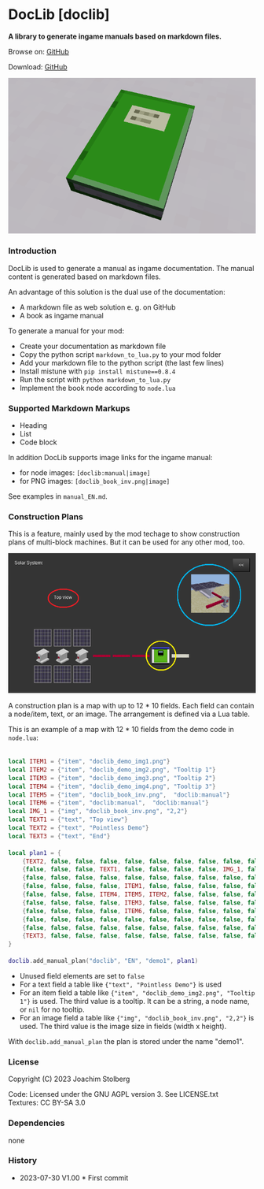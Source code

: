 DocLib [doclib]
===============

**A library to generate ingame manuals based on markdown files.**

Browse on: [GitHub](https://github.com/joe7575/doclib)

Download: [GitHub](https://github.com/joe7575/doclib/archive/main.zip)

![DocLib](https://github.com/joe7575/doclib/blob/main/screenshot.png)


### Introduction

DocLib is used to generate a manual as ingame documentation.
The manual content is generated based on markdown files.

An advantage of this solution is the dual use of the documentation:

- A markdown file as web solution e. g. on GitHub
- A book as ingame manual

To generate a manual for your mod:

- Create your documentation as markdown file
- Copy the python script `markdown_to_lua.py` to your mod folder
- Add your markdown file to the python script (the last few lines)
- Install mistune with `pip install mistune==0.8.4`
- Run the script with `python markdown_to_lua.py`
- Implement the book node according to `node.lua`


### Supported Markdown Markups

- Heading
- List
- Code block

In addition DocLib supports image links for the ingame manual:

- for node images: `[doclib:manual|image]`
- for PNG images: `[doclib_book_inv.png|image]`

See examples in `manual_EN.md`.


### Construction Plans

This is a feature, mainly used by the mod techage to show construction plans of
multi-block machines. But it can be used for any other mod, too.

![Plan](https://github.com/joe7575/doclib/blob/main/construction_plan.png)

A construction plan is a map with up to 12 * 10 fields. 
Each field can contain a node/item, text, or an image.
The arrangement is defined via a Lua table.

This is an example of a map with 12 * 10 fields from the demo code in `node.lua`:


```lua

local ITEM1 = {"item", "doclib_demo_img1.png"}
local ITEM2 = {"item", "doclib_demo_img2.png", "Tooltip 1"}
local ITEM3 = {"item", "doclib_demo_img3.png", "Tooltip 2"}
local ITEM4 = {"item", "doclib_demo_img4.png", "Tooltip 3"}
local ITEM5 = {"item", "doclib_book_inv.png",  "doclib:manual"}
local ITEM6 = {"item", "doclib:manual",  "doclib:manual"}
local IMG_1 = {"img", "doclib_book_inv.png", "2,2"}
local TEXT1 = {"text", "Top view"}
local TEXT2 = {"text", "Pointless Demo"}
local TEXT3 = {"text", "End"}

local plan1 = {
	{TEXT2, false, false, false, false, false, false, false, false, false, false, ITEM4},
	{false, false, false, TEXT1, false, false, false, false, IMG_1, false, false, false},
	{false, false, false, false, false, false, false, false, false, false, false, false},
	{false, false, false, false, ITEM1, false, false, false, false, false, false, false},
	{false, false, false, ITEM4, ITEM5, ITEM2, false, false, false, false, false, false},
	{false, false, false, false, ITEM3, false, false, false, false, false, false, false},
	{false, false, false, false, ITEM6, false, false, false, false, false, false, false},
	{false, false, false, false, false, false, false, false, false, false, false, false},
	{false, false, false, false, false, false, false, false, false, false, false, false},
	{TEXT3, false, false, false, false, false, false, false, false, false, false, ITEM4},
}

doclib.add_manual_plan("doclib", "EN", "demo1", plan1)
```

- Unused field elements are set to `false` 
- For a text field a table like `{"text", "Pointless Demo"}` is used
- For an item field a table like `{"item", "doclib_demo_img2.png", "Tooltip 1"}` is used.
  The third value is a tooltip. It can be a string, a node name, or `nil` for no tooltip.
- For an image field a table like `{"img", "doclib_book_inv.png", "2,2"}` is used.
  The third value is the image size in fields (width x height).

With `doclib.add_manual_plan` the plan is stored under the name "demo1".


### License

Copyright (C) 2023 Joachim Stolberg

Code: Licensed under the GNU AGPL version 3. See LICENSE.txt    
Textures: CC BY-SA 3.0 


### Dependencies 

none


### History

- 2023-07-30  V1.00  * First commit



